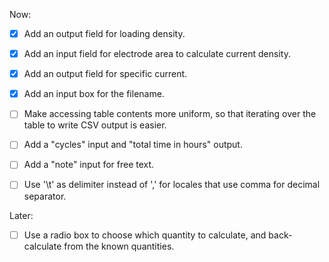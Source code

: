 Now:

- [x] Add an output field for loading density.

- [x] Add an input field for electrode area to calculate current density.

- [x] Add an output field for specific current.

- [x] Add an input box for the filename.

- [ ] Make accessing table contents more uniform,
  so that iterating over the table to write CSV output is easier.

- [ ] Add a "cycles" input and "total time in hours" output.

- [ ] Add a "note" input for free text.

- [ ] Use '\t' as delimiter instead of ',' for locales that use comma for decimal separator.

Later:

- [ ] Use a radio box to choose which quantity to calculate,
  and back-calculate from the known quantities.
